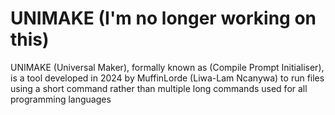 # UNIMAKE (I'm no longer working on this)

UNIMAKE (Universal Maker), formally known as (Compile Prompt Initialiser), is a tool developed in 2024 by MuffinLorde (Liwa-Lam Ncanywa) to run files using a short command rather than multiple long commands used for all programming languages
